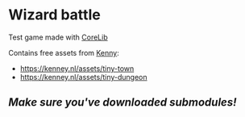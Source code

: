 # Wizard battle

Test game made with [CoreLib](https://github.com/dok-am/ironic-title-corelib/)

Contains free assets from [Kenny](https://kenney.nl/):
- https://kenney.nl/assets/tiny-town
- https://kenney.nl/assets/tiny-dungeon

## ***Make sure you've downloaded submodules!***
